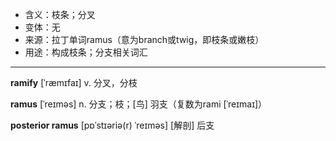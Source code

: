 - <span class="definition">含义：枝条；分叉</span>
- <span class="definition">变体：无</span>
- <span class="definition">来源：拉丁单词ramus（意为branch或twig，即枝条或嫩枝）</span>
- <span class="definition">用途：构成枝条；分支相关词汇</span>

---

<span class="vocabulary">**ramify**</span> [ˈræmɪfaɪ] v. 分叉，分枝

<span class="vocabulary">**ramus**</span> [ˈreɪməs] n. 分支；枝；[鸟] 羽支（复数为rami [ˈreɪmaɪ]）

<span class="vocabulary">**posterior ramus**</span> [pɒˈstɪəriə(r) ˈreɪməs] [解剖] 后支
